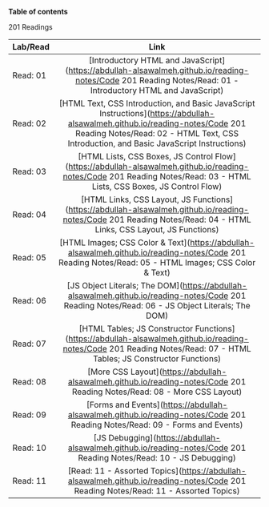 
**Table of contents** 

201 Readings 

| Lab/Read        | Link       |
| ------------- |:-------------:|
| Read: 01      | [Introductory HTML and JavaScript](https://abdullah-alsawalmeh.github.io/reading-notes/Code 201 Reading Notes/Read: 01 - Introductory HTML and JavaScript)| 
| Read: 02      | [HTML Text, CSS Introduction, and Basic JavaScript Instructions](https://abdullah-alsawalmeh.github.io/reading-notes/Code 201 Reading Notes/Read: 02 - HTML Text, CSS Introduction, and Basic JavaScript Instructions)| 
| Read: 03      | [HTML Lists, CSS Boxes, JS Control Flow](https://abdullah-alsawalmeh.github.io/reading-notes/Code 201 Reading Notes/Read: 03 - HTML Lists, CSS Boxes, JS Control Flow)| 
| Read: 04      | [HTML Links, CSS Layout, JS Functions](https://abdullah-alsawalmeh.github.io/reading-notes/Code 201 Reading Notes/Read: 04 - HTML Links, CSS Layout, JS Functions)| 
| Read: 05      | [HTML Images; CSS Color & Text](https://abdullah-alsawalmeh.github.io/reading-notes/Code 201 Reading Notes/Read: 05 - HTML Images; CSS Color & Text)| 
| Read: 06      | [JS Object Literals; The DOM](https://abdullah-alsawalmeh.github.io/reading-notes/Code 201 Reading Notes/Read: 06 - JS Object Literals; The DOM)| 
| Read: 07      | [HTML Tables; JS Constructor Functions](https://abdullah-alsawalmeh.github.io/reading-notes/Code 201 Reading Notes/Read: 07 - HTML Tables; JS Constructor Functions)|
| Read: 08      | [More CSS Layout](https://abdullah-alsawalmeh.github.io/reading-notes/Code 201 Reading Notes/Read: 08 - More CSS Layout)|
| Read: 09      | [Forms and Events](https://abdullah-alsawalmeh.github.io/reading-notes/Code 201 Reading Notes/Read: 09 - Forms and Events)|
| Read: 10      | [JS Debugging](https://abdullah-alsawalmeh.github.io/reading-notes/Code 201 Reading Notes/Read: 10 - JS Debugging)|
| Read: 11      | [Read: 11 - Assorted Topics](https://abdullah-alsawalmeh.github.io/reading-notes/Code 201 Reading Notes/Read: 11 - Assorted Topics)|

















